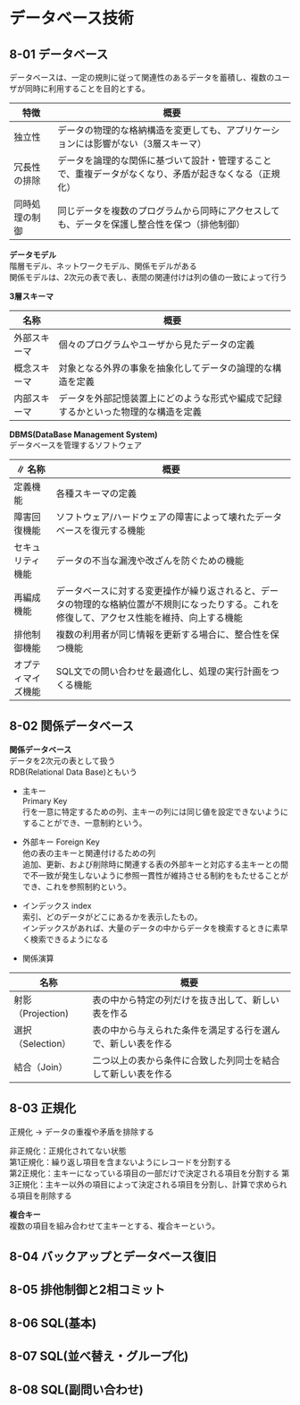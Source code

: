 # データベース技術

## 8-01 データベース

データベースは、一定の規則に従って関連性のあるデータを蓄積し、複数のユーザが同時に利用することを目的とする。

| 特徴 | 概要 |
| - | - |
| 独立性 | データの物理的な格納構造を変更しても、アプリケーションには影響がない（3層スキーマ） |
| 冗長性の排除 | データを論理的な関係に基づいて設計・管理することで、重複データがなくなり、矛盾が起きなくなる（正規化） |
| 同時処理の制御 | 同じデータを複数のプログラムから同時にアクセスしても、データを保護し整合性を保つ（排他制御） |

**データモデル**  
階層モデル、ネットワークモデル、関係モデルがある  
関係モデルは、2次元の表で表し、表間の関連付けは列の値の一致によって行う

**3層スキーマ**  

| 名称 | 概要 |
| - | - |
| 外部スキーマ | 個々のプログラムやユーザから見たデータの定義 |
| 概念スキーマ | 対象となる外界の事象を抽象化してデータの論理的な構造を定義 |
| 内部スキーマ | データを外部記憶装置上にどのような形式や編成で記録するかといった物理的な構造を定義 |

**DBMS(DataBase Management System)**  
データベースを管理するソフトウェア

∥ 名称 | 概要 |
| - | - |
| 定義機能 | 各種スキーマの定義 |
| 障害回復機能 | ソフトウェア/ハードウェアの障害によって壊れたデータベースを復元する機能 |
| セキュリティ機能 | データの不当な漏洩や改ざんを防ぐための機能 |
| 再編成機能 | データベースに対する変更操作が繰り返されると、データの物理的な格納位置が不規則になったりする。これを修復して、アクセス性能を維持、向上する機能 |
| 排他制御機能 | 複数の利用者が同じ情報を更新する場合に、整合性を保つ機能 |
| オプティマイズ機能 | SQL文での問い合わせを最適化し、処理の実行計画をつくる機能 |

## 8-02 関係データベース

**関係データベース**  
データを2次元の表として扱う  
RDB(Relational Data Base)ともいう  

* 主キー  
  Primary Key  
  行を一意に特定するための列、主キーの列には同じ値を設定できないようにすることができ、一意制約という。  

* 外部キー
  Foreign Key  
  他の表の主キーと関連付けるための列  
  追加、更新、および削除時に関連する表の外部キーと対応する主キーとの間で不一致が発生しないように参照一貫性が維持させる制約をもたせることができ、これを参照制約という。

* インデックス
  index  
  索引、どのデータがどこにあるかを表示したもの。  
  インデックスがあれば、大量のデータの中からデータを検索するときに素早く検索できるようになる

* 関係演算  
  
| 名称 | 概要 |
| - | - |
| 射影（Projection) | 表の中から特定の列だけを抜き出して、新しい表を作る |
| 選択（Selection） | 表の中から与えられた条件を満足する行を選んで、新しい表を作る |
| 結合（Join） | 二つ以上の表から条件に合致した列同士を結合して新しい表を作る |

## 8-03 正規化

正規化 → データの重複や矛盾を排除する

非正規化：正規化されてない状態  
第1正規化：繰り返し項目を含まないようにレコードを分割する  
第2正規化：主キーになっている項目の一部だけで決定される項目を分割する
第3正規化：主キー以外の項目によって決定される項目を分割し、計算で求められる項目を削除する

**複合キー**  
複数の項目を組み合わせて主キーとする、複合キーという。

## 8-04 バックアップとデータベース復旧

## 8-05 排他制御と2相コミット

## 8-06 SQL(基本)

## 8-07 SQL(並べ替え・グループ化)

## 8-08 SQL(副問い合わせ)
